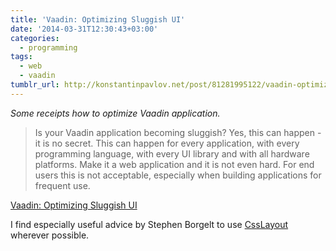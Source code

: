 ```yaml
---
title: 'Vaadin: Optimizing Sluggish UI'
date: '2014-03-31T12:30:43+03:00'
categories:
  - programming
tags:
  - web
  - vaadin
tumblr_url: http://konstantinpavlov.net/post/81281995122/vaadin-optimizing-sluggish-ui
---
```

_Some receipts how to optimize Vaadin application._

> Is your Vaadin application becoming sluggish? Yes, this can happen - it is no secret. This can happen for every application, with every programming language, with every UI library and with all hardware platforms. Make it a web application and it is not even hard. For end users this is not acceptable, especially when building applications for frequent use.
<!--more-->
[Vaadin: Optimizing Sluggish UI](https://vaadin.com/wiki/-/wiki/Main/Optimizing+Sluggish+UI)

I find especially useful advice by Stephen Borgelt to use [CssLayout](https://vaadin.com/book/-/page/layout.csslayout.html) wherever possible.
